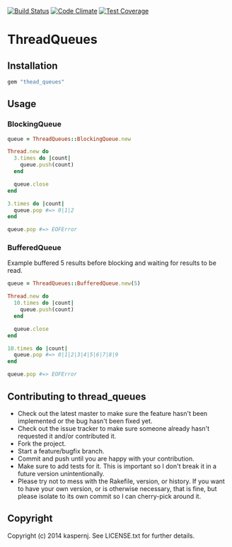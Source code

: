 [![Build Status](https://api.shippable.com/projects/54842b6dd46935d5fbbf8e53/badge?branchName=master)](https://app.shippable.com/projects/54842b6dd46935d5fbbf8e53/builds/latest)
[![Code Climate](https://codeclimate.com/github/kaspernj/thread_queues/badges/gpa.svg)](https://codeclimate.com/github/kaspernj/thread_queues)
[![Test Coverage](https://codeclimate.com/github/kaspernj/thread_queues/badges/coverage.svg)](https://codeclimate.com/github/kaspernj/thread_queues)

# ThreadQueues

## Installation

```ruby
gem "thead_queues"
```

## Usage

### BlockingQueue

```ruby
queue = ThreadQueues::BlockingQueue.new

Thread.new do
  3.times do |count|
    queue.push(count)
  end

  queue.close
end

3.times do |count|
  queue.pop #=> 0|1|2
end

queue.pop #=> EOFError
```

### BufferedQueue

Example buffered 5 results before blocking and waiting for results to be read.

```ruby
queue = ThreadQueues::BufferedQueue.new(5)

Thread.new do
  10.times do |count|
    queue.push(count)
  end

  queue.close
end

10.times do |count|
  queue.pop #=> 0|1|2|3|4|5|6|7|8|9
end

queue.pop #=> EOFError
```

## Contributing to thread_queues

* Check out the latest master to make sure the feature hasn't been implemented or the bug hasn't been fixed yet.
* Check out the issue tracker to make sure someone already hasn't requested it and/or contributed it.
* Fork the project.
* Start a feature/bugfix branch.
* Commit and push until you are happy with your contribution.
* Make sure to add tests for it. This is important so I don't break it in a future version unintentionally.
* Please try not to mess with the Rakefile, version, or history. If you want to have your own version, or is otherwise necessary, that is fine, but please isolate to its own commit so I can cherry-pick around it.

## Copyright

Copyright (c) 2014 kaspernj. See LICENSE.txt for
further details.

